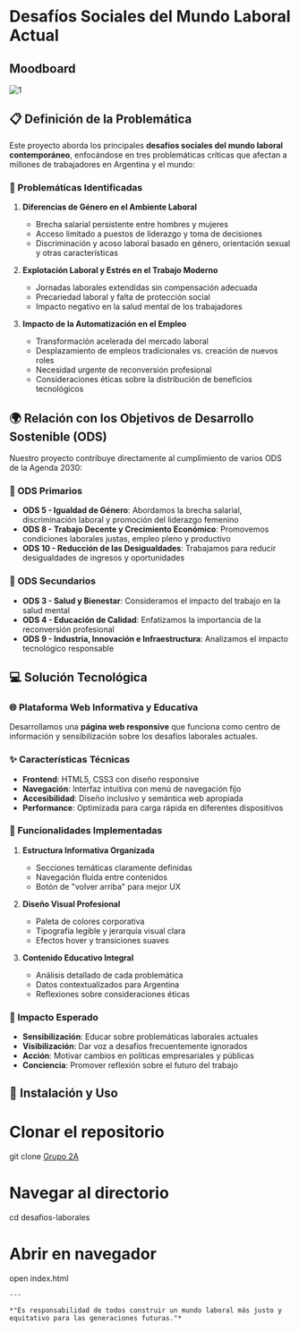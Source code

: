 # Desafíos Sociales del Mundo Laboral Actual

##  Moodboard

![1](https://github.com/user-attachments/assets/97c1f69d-b9c2-482e-896f-7cafe3e4e8fd)

## 📋 Definición de la Problemática

Este proyecto aborda los principales **desafíos sociales del mundo laboral contemporáneo**, enfocándose en tres problemáticas críticas que afectan a millones de trabajadores en Argentina y el mundo:

### 🚨 Problemáticas Identificadas

1. **Diferencias de Género en el Ambiente Laboral**
   - Brecha salarial persistente entre hombres y mujeres
   - Acceso limitado a puestos de liderazgo y toma de decisiones
   - Discriminación y acoso laboral basado en género, orientación sexual y otras características

2. **Explotación Laboral y Estrés en el Trabajo Moderno**
   - Jornadas laborales extendidas sin compensación adecuada
   - Precariedad laboral y falta de protección social
   - Impacto negativo en la salud mental de los trabajadores

3. **Impacto de la Automatización en el Empleo**
   - Transformación acelerada del mercado laboral
   - Desplazamiento de empleos tradicionales vs. creación de nuevos roles
   - Necesidad urgente de reconversión profesional
   - Consideraciones éticas sobre la distribución de beneficios tecnológicos

## 🌍 Relación con los Objetivos de Desarrollo Sostenible (ODS)

Nuestro proyecto contribuye directamente al cumplimiento de varios ODS de la Agenda 2030:

### 🎯 ODS Primarios

- **ODS 5 - Igualdad de Género**: Abordamos la brecha salarial, discriminación laboral y promoción del liderazgo femenino
- **ODS 8 - Trabajo Decente y Crecimiento Económico**: Promovemos condiciones laborales justas, empleo pleno y productivo
- **ODS 10 - Reducción de las Desigualdades**: Trabajamos para reducir desigualdades de ingresos y oportunidades

### 🎯 ODS Secundarios

- **ODS 3 - Salud y Bienestar**: Consideramos el impacto del trabajo en la salud mental
- **ODS 4 - Educación de Calidad**: Enfatizamos la importancia de la reconversión profesional
- **ODS 9 - Industria, Innovación e Infraestructura**: Analizamos el impacto tecnológico responsable

## 💻 Solución Tecnológica

### 🌐 Plataforma Web Informativa y Educativa

Desarrollamos una **página web responsive** que funciona como centro de información y sensibilización sobre los desafíos laborales actuales.

### ✨ Características Técnicas

- **Frontend**: HTML5, CSS3 con diseño responsive
- **Navegación**: Interfaz intuitiva con menú de navegación fijo
- **Accesibilidad**: Diseño inclusivo y semántica web apropiada
- **Performance**: Optimizada para carga rápida en diferentes dispositivos

### 🎨 Funcionalidades Implementadas

1. **Estructura Informativa Organizada**
   - Secciones temáticas claramente definidas
   - Navegación fluida entre contenidos
   - Botón de "volver arriba" para mejor UX

2. **Diseño Visual Profesional**
   - Paleta de colores corporativa
   - Tipografía legible y jerarquía visual clara
   - Efectos hover y transiciones suaves

3. **Contenido Educativo Integral**
   - Análisis detallado de cada problemática
   - Datos contextualizados para Argentina
   - Reflexiones sobre consideraciones éticas

### 🚀 Impacto Esperado

- **Sensibilización**: Educar sobre problemáticas laborales actuales
- **Visibilización**: Dar voz a desafíos frecuentemente ignorados
- **Acción**: Motivar cambios en políticas empresariales y públicas
- **Conciencia**: Promover reflexión sobre el futuro del trabajo

## 📱 Instalación y Uso

# Clonar el repositorio
git clone [Grupo 2A](https://github.com/CET-Programacion-Asistida-con-IA-2025/proyecto-equipo2-grupoA)

# Navegar al directorio
cd desafios-laborales

# Abrir en navegador
open index.html
```
---

*"Es responsabilidad de todos construir un mundo laboral más justo y equitativo para las generaciones futuras."*
